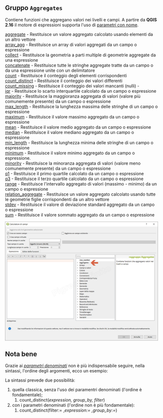 ## Gruppo `Aggregates`

Contiene funzioni che aggregano valori nei livelli e campi. A partire da **QGIS 2.16** il motore di espressioni supporta l'uso di [parametri con nome](http://changelog.qgis.org/en/qgis/version/2.16.0/#named-parameters-expressions).


[aggregate](funzioni/aggregate.html)  -  Restituisce un valore aggregato calcolato usando elementi da un altro vettore<br>
[array_agg](funzioni/array_agg.html)  -  Restituisce un array di valori aggregati da un campo o espressione<br>
[collect](funzioni/collect.html)  -  Restituisce la geometria a parti multiple di geometrie aggregate da una espressione<br>
[concatenate](funzioni/concatenate.html)  -  	Restituisce tutte le stringhe aggregate tratte da un campo o da una espressione unite con un delimitatore<br>
[count](funzioni/count.html)  -  Restituisce il conteggio degli elementi corrispondenti<br>
[count_distinct](funzioni/count_distinct.html)  -  Restituisce il conteggio dei valori differenti<br>
[count_missing](funzioni/count_missing.html)  -  Restituisce il conteggio dei valori mancanti (nulli)  -  
[iqr](funzioni/iqr.html)  -  Restituisce lo scarto interquartile calcolato da un campo o espressione<br>
[majority](funzioni/majority.html)  -  Restituisce la maggioranza aggregata di valori (valore più comunemente presente) da un campo o espressione<br>
[max_length](funzioni/max_length.html)  -  Restituisce la lunghezza massima delle stringhe di un campo o espressione<br>
[maximum](funzioni/maximum.html)  -  Restituisce il valore massimo aggregato da un campo o espressione<br>
[mean](funzioni/mean.html)  -  Restituisce il valore medio aggregato da un campo o espressione<br>
[median](funzioni/median.html)  -  Restituisce il valore mediano aggregato da un campo o espressione<br>
[min_length](funzioni/min_length.html)  -  Restituisce la lunghezza minima delle stringhe di un campo o espressione<br>
[minimum](funzioni/minimum.html)  -  Restituisce il valore minimo aggregato da un campo o espressione.<br>
[minority](funzioni/minority.html)  -  Restituisce la minoranza aggregata di valori (valore meno comunemente presente) da un campo o espressione<br>
[q1](funzioni/q1.html)  -  Restituisce il primo quartile calcolato da un campo o espressione<br>
[q3](funzioni/q3.html)  -  Restituisce il terzo quartile calcolato da un campo o espressione<br>
[range](funzioni/range.html)  -  Restituisce l'intervallo aggregato di valori (massimo - minimo) da un campo o espressione<br>
[relation_aggregate](funzioni/relation_aggregate.html)  -  Restituisce un valore aggregato calcolato usando tutte le geometrie figlie corrispondenti da un altro vettore<br>
[stdev](funzioni/stdev.html)  -  Restituisce il valore di deviazione standard aggregato da un campo o espressione<br>
[sum](funzioni/sum.html)  -  Restituisce il valore sommato aggregato da un campo o espressione<br>

![](/img/aggregates/gruppo_aggregates1.png)

## Nota bene

Grazie ai [_parametri denominati_](http://changelog.qgis.org/en/qgis/version/2.16.0/#named-parameters-expressions) non è più indispensabile seguire, nella sintassi, l'ordine degli argomenti, ecco un esempio:

La sintassi prevede due possibilità:
1. quella classica, senza l'uso dei paramentri denominati (l'ordine è fondamentale);
    1. count_distinct(_expression, group_by, filter_)
2. con i parametri denominati (l'ordine non è più fondamentale): 
    1. count_distinct(filter:= ,_expression:= ,group_by:=_)
